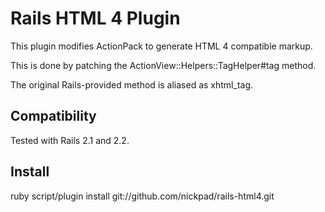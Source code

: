 Rails HTML 4 Plugin
===================

This plugin modifies ActionPack to generate HTML 4 compatible markup.

This is done by patching the ActionView::Helpers::TagHelper#tag method.

The original Rails-provided method is aliased as xhtml_tag.

Compatibility
-------------

Tested with Rails 2.1 and 2.2.

Install
-------

ruby script/plugin install git://github.com/nickpad/rails-html4.git
